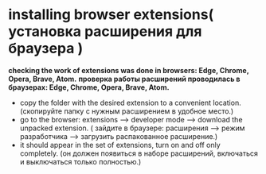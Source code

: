 # installing browser extensions( установка расширения для браузера )
__checking the work of extensions was done in browsers: Edge, Chrome, Opera, Brave, Atom.__
**проверка работы расширений проводилась в браузерах: Edge, Chrome, Opera, Brave, Atom.**
- copy the folder with the desired extension to a convenient location.
(скопируйте папку с нужным расширением в удобное место.)
- go to the browser: extensions --> developer mode --> download the unpacked extension.
( зайдите в браузере: расширения --> режим разработчика --> загрузить распакованное расширение.)
- it should appear in the set of extensions, turn on and off only completely.
(он должен появиться в наборе расширений, включаться и выключаться только полностью.)